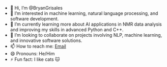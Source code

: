 - 👋 Hi, I’m @BryanGrisales
- 👀 I’m interested in machine learning, natural language processing, and software development.
- 🌱 I’m currently learning more about AI applications in NMR data analysis and improving my skills in advanced Python and C++.
- 💞️ I’m looking to collaborate on projects involving NLP, machine learning, and innovative software solutions.
- 📫 How to reach me: [Email](bryangrisales01@gmail.com)
- 😄 Pronouns: He/Him
- ⚡ Fun fact: I like cats 🐱
